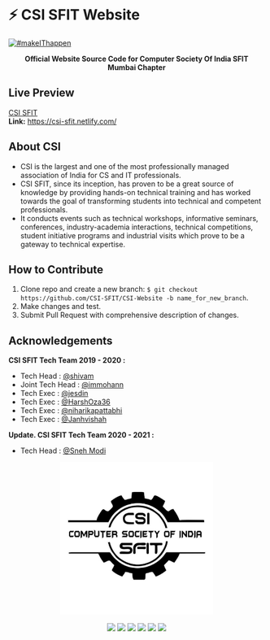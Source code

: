 # ⚡ CSI SFIT Website 

<a href="https://csi-sfit.netlify.com/" align="center"
     alt="csi website">
     <img src="https://pbs.twimg.com/profile_banners/1306494072694157312/1600330809/1500x500"
         alt="#makeIThappen">
</a>
     
<p align="center">
<b>Official Website Source Code for Computer Society Of India SFIT
<br>Mumbai Chapter</b>
</p>

## Live Preview

<a href="https://csi-sfit.netlify.com/" align="center"
     alt="">CSI SFIT</a><br>
**Link:**  https://csi-sfit.netlify.com/
 
## About CSI

* CSI is the largest and one of the most professionally managed association of India for CS and IT professionals. 
* CSI SFIT, since its inception, has proven to be a great source of knowledge by providing hands-on technical training and has worked towards the goal of transforming students into technical and competent professionals. 
* It conducts events such as technical workshops, informative seminars, conferences, industry-academia interactions, technical competitions, student initiative programs and industrial visits which prove to be a gateway to technical expertise.

**How to Contribute**
---

1. Clone repo and create a new branch: `$ git checkout https://github.com/CSI-SFIT/CSI-Website -b name_for_new_branch`.
2. Make changes and test.
3. Submit Pull Request with comprehensive description of changes.

**Acknowledgements**
---

**CSI SFIT Tech Team 2019 - 2020 :**
+ Tech Head : [@shivam]()
+ Joint Tech Head : [@immohann](https://github.com/immohann)
+ Tech Exec : [@jesdin]( https://github.com/jesdin)
+ Tech Exec : [@HarshOza36](https://github.com/HarshOza36)
+ Tech Exec : [@niharikapattabhi](https://github.com/niharikapattabhi)
+ Tech Exec : [@Janhvishah](https://github.com/Janhvishah)

**Update. CSI SFIT Tech Team 2020 - 2021 :**
+ Tech Head : [@Sneh Modi](https://github.com/SnehModi)

<p align="center">
  <a href="https://www.csi.sfit.ac.in/">
    <img src="https://github.com/CSI-SFIT/Getting-Started-With-Hacktoberfest/blob/main/Images/CSI_Logo.png"
         alt="csi_logo" width="300" height="300">
  </a>
</p>

<div align="center">
  <a href="https://www.instagram.com/csi_sfit/" target="_blank"><img src="https://img.icons8.com/fluent/48/000000/instagram-new.png"/></a>
  <a href="https://twitter.com/csi_sfit" target="_blank"><img src="https://img.icons8.com/fluent/48/000000/twitter.png"/></a>
  <a href="https://www.facebook.com/csi.sfit" target="_blank"><img src="https://img.icons8.com/fluent/48/000000/facebook-new.png"/></a>
  <a href="https://www.youtube.com/channel/UC7fiMWl2n3BXDQCKk3blUMA?sub_confirmation=1" target="_blank"><img src="https://img.icons8.com/color/48/000000/youtube-play.png"/></a>
  <a href="https://discord.gg/WRgX3WV" target="_blank"><img src="https://img.icons8.com/color/48/000000/discord-new-logo.png"/></a>
  <a href="mailto: csi@sfit.ac.in" target="_blank"><img src="https://img.icons8.com/fluent/48/000000/gmail.png"/></a>
</div>
